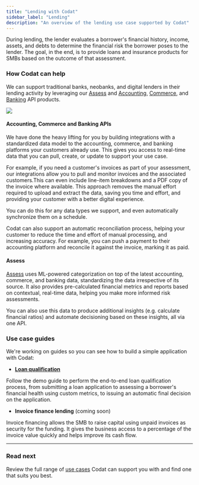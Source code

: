 ```yaml
---
title: "Lending with Codat"
sidebar_label: "Lending"
description: "An overview of the lending use case supported by Codat"
---
```


During lending, the lender evaluates a borrower's financial history, income, assets, and debts to determine the financial risk the borrower poses to the lender. The goal, in the end, is to provide loans and insurance products for SMBs based on the outcome of that assessment.

### How Codat can help

We can support traditional banks, neobanks, and digital lenders in their lending activity by leveraging our [Assess](/assess/overview) and [Accounting](/accounting-api/overview), [Commerce](/commerce-api/overview), and [Banking](/banking-api/overview) API products. 

![](/img/use-cases/summary-pages/dbdaea6d-underwriting.png)

#### Accounting, Commerce and Banking APIs

We have done the heavy lifting for you by building integrations with a standardized data model to the accounting, commerce, and banking platforms your customers already use. This gives you access to real-time data that you can pull, create, or update to support your use case.

For example, if you need a customer's invoices as part of your assessment, our integrations allow you to pull and monitor invoices and the associated customers.This can even include line-item breakdowns and a PDF copy of the invoice where available. This approach removes the manual effort required to upload and extract the data, saving you time and effort, and providing your customer with a better digital experience. 

You can do this for any data types we support, and even automatically synchronize them on a schedule.

Codat can also support an automatic reconciliation process, helping your customer to reduce the time and effort of manual processing, and increasing accuracy. For example, you can push a payment to their accounting platform and reconcile it against the invoice, marking it as paid. 

#### Assess

[Assess](/assess/overview) uses ML-powered categorization on top of the latest accounting, commerce, and banking data, standardizing the data irrespective of its source. It also provides pre-calculated financial metrics and reports based on contextual, real-time data, helping you make more informed risk assessments.

You can also use this data to produce additional insights (e.g. calculate financial ratios) and automate decisioning based on these insights, all via one API.

### Use case guides

We're working on guides so you can see how to build a simple application with Codat:

- **[Loan qualification](/guides/loan-qualification/introduction)**

Follow the demo guide to perform the end-to-end loan qualification process, from submitting a loan application to assessing a borrower's financial health using custom metrics, to issuing an automatic final decision on the application. 

- **Invoice finance lending** (coming soon)

Invoice financing allows the SMB to raise capital using unpaid invoices as security for the funding. It gives the business access to a percentage of the invoice value quickly and helps improve its cash flow. 

---

### Read next

Review the full range of [use cases](/usecases/overview) Codat can support you with and find one that suits you best.